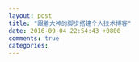 ```yaml
---
layout: post
title: "跟着大神的脚步搭建个人技术博客"
date: 2016-09-04 22:54:43 +0800
comments: true
categories: 
---
```

